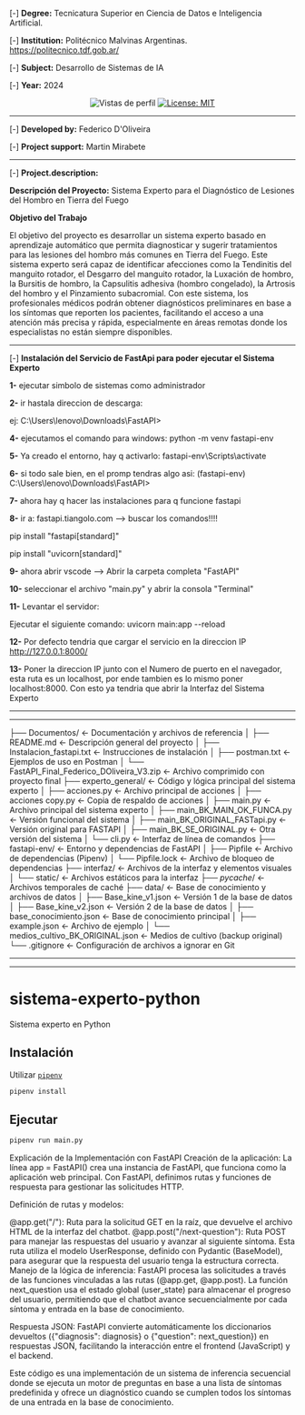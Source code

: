 [-] **Degree:** Tecnicatura Superior en Ciencia de Datos e Inteligencia Artificial.

[-] **Institution:** Politécnico Malvinas Argentinas.  https://politecnico.tdf.gob.ar/

[-] **Subject:** Desarrollo de Sistemas de IA

[-] **Year:** 2024

<p align="center">
  <img src="https://komarev.com/ghpvc/?username=edfedo" alt="Vistas de perfil" />
  <a href="https://opensource.org/licenses/MIT">
    <img src="https://img.shields.io/badge/License-MIT-yellow.svg" alt="License: MIT" />
  </a>
</p>

------------

[-] **Developed by:** Federico D'Oliveira

[-] **Project support:** Martin Mirabete


------------

[-] **Project.description:**

**Descripción del Proyecto:** Sistema Experto para el Diagnóstico de Lesiones del Hombro en Tierra 
del Fuego

**Objetivo del Trabajo**

El objetivo del proyecto es desarrollar un sistema experto basado en aprendizaje automático que 
permita diagnosticar y sugerir tratamientos para las lesiones del hombro más comunes en Tierra del 
Fuego. Este sistema experto será capaz de identificar afecciones como la Tendinitis del manguito 
rotador, el Desgarro del manguito rotador, la Luxación de hombro, la Bursitis de hombro, la 
Capsulitis adhesiva (hombro congelado), la Artrosis del hombro y el Pinzamiento subacromial. Con 
este sistema, los profesionales médicos podrán obtener diagnósticos preliminares en base a los 
síntomas que reporten los pacientes, facilitando el acceso a una atención más precisa y rápida, 
especialmente en áreas remotas donde los especialistas no están siempre disponibles.

------------

[-] **Instalación del Servicio de FastApi para poder ejecutar el Sistema Experto**

**1-** ejecutar simbolo de sistemas como administrador

**2-** ir hastala direccion de descarga:

ej: C:\Users\lenovo\Downloads\FastAPI>

**4-** ejecutamos el comando para windows: python -m venv fastapi-env

**5-** Ya creado el entorno, hay q activarlo: fastapi-env\Scripts\activate

**6-** si todo sale bien, en el promp tendras algo asi: (fastapi-env) C:\Users\lenovo\Downloads\FastAPI>

**7-** ahora hay q hacer las instalaciones para q funcione fastapi

**8-** ir a: fastapi.tiangolo.com --> buscar los comandos!!!!

pip install "fastapi[standard]"

pip install "uvicorn[standard]"

**9-** ahora abrir vscode --> Abrir la carpeta completa "FastAPI"

**10-** seleccionar el archivo "main.py" y abrir la consola "Terminal"

**11-** Levantar el servidor:

Ejecutar el siguiente comando: uvicorn main:app --reload

**12-** Por defecto tendria que cargar el servicio en la direccion IP http://127.0.0.1:8000/

**13-** Poner la direccion IP junto con el Numero de puerto en el navegador, esta ruta es un localhost,
por ende tambien es lo mismo poner localhost:8000.
Con esto ya tendria que abrir la Interfaz del Sistema Experto

-------------------------
-------------------------


├── Documentos/                        <- Documentación y archivos de referencia
│   ├── README.md                      <- Descripción general del proyecto
│   ├── Instalacion_fastapi.txt        <- Instrucciones de instalación
│   ├── postman.txt                    <- Ejemplos de uso en Postman
│   └── FastAPI_Final_Federico_DOliveira_V3.zip  <- Archivo comprimido con proyecto final
├── experto_general/                   <- Código y lógica principal del sistema experto
│   ├── acciones.py                    <- Archivo principal de acciones
│   ├── acciones copy.py               <- Copia de respaldo de acciones
│   ├── main.py                        <- Archivo principal del sistema experto
│   ├── main_BK_MAIN_OK_FUNCA.py       <- Versión funcional del sistema
│   ├── main_BK_ORIGINAL_FASTapi.py    <- Versión original para FASTAPI
│   ├── main_BK_SE_ORIGINAL.py         <- Otra versión del sistema
│   └── cli.py                         <- Interfaz de línea de comandos
├── fastapi-env/                       <- Entorno y dependencias de FastAPI
│   ├── Pipfile                        <- Archivo de dependencias (Pipenv)
│   └── Pipfile.lock                   <- Archivo de bloqueo de dependencias
├── interfaz/                          <- Archivos de la interfaz y elementos visuales
│   └── static/                        <- Archivos estáticos para la interfaz
├── _pycache_/                         <- Archivos temporales de caché
├── data/                              <- Base de conocimiento y archivos de datos
│   ├── Base_kine_v1.json              <- Versión 1 de la base de datos
│   ├── Base_kine_v2.json              <- Versión 2 de la base de datos
│   ├── base_conocimiento.json         <- Base de conocimiento principal
│   ├── example.json                   <- Archivo de ejemplo
│   └── medios_cultivo_BK_ORIGINAL.json <- Medios de cultivo (backup original)
└── .gitignore                         <- Configuración de archivos a ignorar en Git


-------------------------
-------------------------

# sistema-experto-python
Sistema experto en Python

## Instalación

Utilizar [`pipenv`](https://pipenv.pypa.io)

```bash
pipenv install
```

## Ejecutar

```bash
pipenv run main.py
```
Explicación de la Implementación con FastAPI
Creación de la aplicación: La línea app = FastAPI() crea una instancia de FastAPI, que funciona como la aplicación web principal. Con FastAPI, definimos rutas y funciones de respuesta para gestionar las solicitudes HTTP.

Definición de rutas y modelos:

@app.get("/"): Ruta para la solicitud GET en la raíz, que devuelve el archivo HTML de la interfaz del chatbot.
@app.post("/next-question"): Ruta POST para manejar las respuestas del usuario y avanzar al siguiente síntoma. Esta ruta utiliza el modelo UserResponse, definido con Pydantic (BaseModel), para asegurar que la respuesta del usuario tenga la estructura correcta.
Manejo de la lógica de inferencia: FastAPI procesa las solicitudes a través de las funciones vinculadas a las rutas (@app.get, @app.post). La función next_question usa el estado global (user_state) para almacenar el progreso del usuario, permitiendo que el chatbot avance secuencialmente por cada síntoma y entrada en la base de conocimiento.

Respuesta JSON: FastAPI convierte automáticamente los diccionarios devueltos ({"diagnosis": diagnosis} o {"question": next_question}) en respuestas JSON, facilitando la interacción entre el frontend (JavaScript) y el backend.

Este código es una implementación de un sistema de inferencia secuencial donde se ejecuta un motor de preguntas en base a una lista de síntomas predefinida y ofrece un diagnóstico cuando se cumplen todos los síntomas de una entrada en la base de conocimiento.
